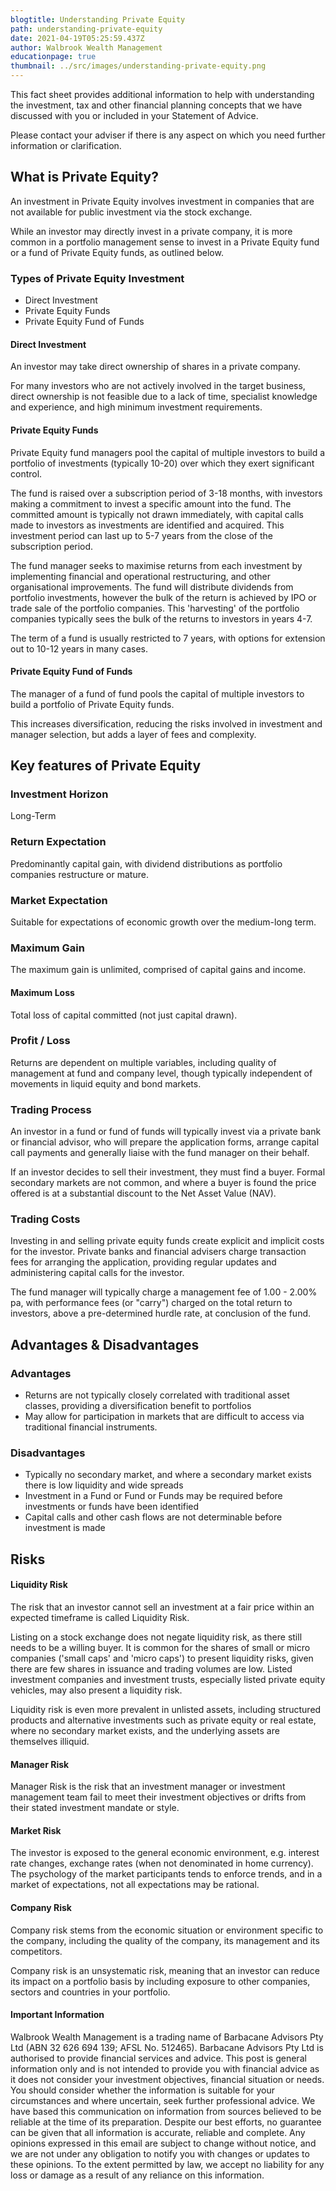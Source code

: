 ```yaml
---
blogtitle: Understanding Private Equity
path: understanding-private-equity
date: 2021-04-19T05:25:59.437Z
author: Walbrook Wealth Management
educationpage: true
thumbnail: ../src/images/understanding-private-equity.png
---
```

This fact sheet provides additional information to help with understanding the investment, tax and other financial planning concepts that we have discussed with you or included in your Statement of Advice.

Please contact your adviser if there is any aspect on which you need further information or clarification.

## What is Private Equity?

An investment in Private Equity involves investment in companies that are not available for public investment via the stock exchange. 

While an investor may directly invest in a private company, it is more common in a portfolio management sense to invest in a Private Equity fund or a fund of Private Equity funds, as outlined below.

### Types of Private Equity Investment

* Direct Investment
* Private Equity Funds
* Private Equity Fund of Funds

#### Direct Investment

An investor may take direct ownership of shares in a private company.

For many investors who are not actively involved in the target business, direct ownership is not feasible due to a lack of time, specialist knowledge and experience, and high minimum investment requirements.

#### Private Equity Funds

Private Equity fund managers pool the capital of multiple investors to build a portfolio of investments (typically 10-20) over which they exert significant control.   

The fund is raised over a subscription period of 3-18 months, with investors making a commitment to invest a specific amount into the fund.  The committed amount is typically not drawn immediately, with capital calls made to investors as investments are identified and acquired.  This investment period can last up to 5-7 years from the close of the subscription period.

The fund manager seeks to maximise returns from each investment by implementing financial and operational restructuring, and other organisational improvements.  The fund will distribute dividends from portfolio investments, however the bulk of the return is achieved by IPO or trade sale of the portfolio companies.   This 'harvesting' of the portfolio companies typically sees the bulk of the returns to investors in years 4-7.

The term of a fund is usually restricted to 7 years, with options for extension out to 10-12 years in many cases.

#### Private Equity Fund of Funds

The manager of a fund of fund pools the capital of multiple investors to build a portfolio of Private Equity funds.  

This increases diversification, reducing the risks involved in investment and manager selection, but adds a layer of fees and complexity.

## Key features of Private Equity

### Investment Horizon

Long-Term

### Return Expectation

Predominantly capital gain, with dividend distributions as portfolio companies restructure or mature.

### Market Expectation

Suitable for expectations of economic growth over the medium-long term.

### Maximum Gain

The maximum gain is unlimited, comprised of capital gains and income.

#### Maximum Loss

Total loss of capital committed (not just capital drawn).

### Profit / Loss

Returns are dependent on multiple variables, including quality of management at fund and company level, though typically independent of movements in liquid equity and bond markets.

### Trading Process

An investor in a fund or fund of funds will typically invest via a private bank or financial advisor, who will prepare the application forms, arrange capital call payments and generally liaise with the fund manager on their behalf. 

If an investor decides to sell their investment, they must find a buyer.  Formal secondary markets are not common, and where a buyer is found the price offered is at a substantial discount to the Net Asset Value (NAV).

### Trading Costs

Investing in and selling private equity funds create explicit and implicit costs for the investor. Private banks and financial advisers charge transaction fees for arranging the application, providing regular updates and administering capital calls for the investor. 

The fund manager will typically charge a management fee of 1.00 - 2.00% pa, with performance fees (or "carry") charged on the total return to investors, above a pre-determined hurdle rate, at conclusion of the fund.

## Advantages & Disadvantages

### Advantages

* Returns are not typically closely correlated with traditional asset classes, providing a diversification benefit to portfolios
* May allow for participation in markets that are difficult to access via traditional financial instruments.

### Disadvantages

* Typically no secondary market, and where a secondary market exists there is low liquidity and wide spreads
* Investment in a Fund or Fund or Funds may be required before investments or funds have been identified
* Capital calls and other cash flows are not determinable before investment is made

## Risks

#### Liquidity Risk

The risk that an investor cannot sell an investment at a fair price within an expected timeframe is called Liquidity Risk.

Listing on a stock exchange does not negate liquidity risk, as there still needs to be a willing buyer. It is common for the shares of small or micro companies ('small caps' and 'micro caps') to present liquidity risks, given there are few shares in issuance and trading volumes are low. Listed investment companies and investment trusts, especially listed private equity vehicles, may also present a liquidity risk.

Liquidity risk is even more prevalent in unlisted assets, including structured products and alternative investments such as private equity or real estate, where no secondary market exists, and the underlying assets are themselves illiquid.

#### Manager Risk

Manager Risk is the risk that an investment manager or investment management team fail to meet their investment objectives or drifts from their stated investment mandate or style.

#### **Market Risk**

The investor is exposed to the general economic environment, e.g. interest rate changes, exchange rates (when not denominated in home currency). The psychology of the market participants tends to enforce trends, and in a market of expectations, not all expectations may be rational.

#### **Company Risk**

Company risk stems from the economic situation or environment specific to the company, including the quality of the company, its management and its competitors.

Company risk is an unsystematic risk, meaning that an investor can reduce its impact on a portfolio basis by including exposure to other companies, sectors and countries in your portfolio.

#### Important Information

Walbrook Wealth Management is a trading name of Barbacane Advisors Pty Ltd (ABN 32 626 694 139; AFSL No. 512465). Barbacane Advisors Pty Ltd is authorised to provide financial services and advice. This post is general information only and is not intended to provide you with financial advice as it does not consider your investment objectives, financial situation or needs. You should consider whether the information is suitable for your circumstances and where uncertain, seek further professional advice. We have based this communication on information from sources believed to be reliable at the time of its preparation. Despite our best efforts, no guarantee can be given that all information is accurate, reliable and complete. Any opinions expressed in this email are subject to change without notice, and we are not under any obligation to notify you with changes or updates to these opinions. To the extent permitted by law, we accept no liability for any loss or damage as a result of any reliance on this information.